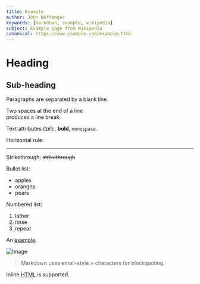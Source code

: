 ```yaml
---
title: Example
author: John Neffenger
keywords: [markdown, example, wikipedia]
subject: Example page from Wikipedia
canonical: https://www.example.com/example.html
---
```

Heading
=======

Sub-heading
-----------

Paragraphs are separated
by a blank line.

Two spaces at the end of a line  
produces a line break.

Text attributes _italic_,
**bold**, `monospace`.

Horizontal rule:

---

Strikethrough:
~~strikethrough~~

Bullet list:

  * apples
  * oranges
  * pears

Numbered list:

  1. lather
  2. rinse
  3. repeat

An [example](https://example.com).

![Image](images/Icon-pictures.png "icon")

> Markdown uses email-style > characters for blockquoting.

Inline <abbr title="Hypertext Markup Language">HTML</abbr> is supported.
